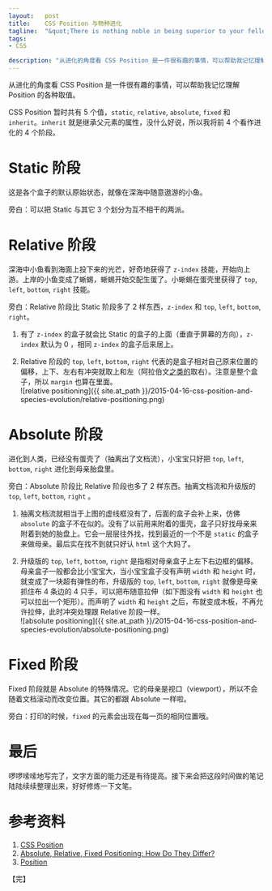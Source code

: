 ```yaml
--- 
layout:   post
title:    CSS Position 与物种进化
tagline:  "&quot;There is nothing noble in being superior to your fellow man; true nobility is being superior to your former self.&quot; — Ernest Hemingway"
tags: 
- CSS

description: "从进化的角度看 CSS Position 是一件很有趣的事情，可以帮助我记忆理解 Position 的各种取值。"
---
```


从进化的角度看 CSS Position 是一件很有趣的事情，可以帮助我记忆理解 Position 的各种取值。

CSS Position 暂时共有 5 个值，`static`, `relative`, `absolute`, `fixed` 和 `inherit`。`inherit` 就是继承父元素的属性，没什么好说，所以我将前 4 个看作进化的 4 个阶段。

Static 阶段
===========

这是各个盒子的默认原始状态，就像在深海中随意遨游的小鱼。

旁白：可以把 Static 与其它 3 个划分为互不相干的两派。

Relative 阶段
=============

深海中小鱼看到海面上投下来的光芒，好奇地获得了 `z-index` 技能，开始向上游。上岸的小鱼变成了蜥蜴，蜥蜴开始交配生蛋了。小蜥蜴在蛋壳里获得了 `top`, `left`, `bottom`, `right` 技能。

旁白：Relative 阶段比 Static 阶段多了 2 样东西，`z-index` 和 `top`, `left`, `bottom`, `right`。

1. 有了 `z-index` 的盒子就会比 Static 的盒子的上面（垂直于屏幕的方向），`z-index` 默认为 0 ，相同 `z-index` 的盒子后来居上。

2. Relative 阶段的 `top`, `left`, `bottom`, `right` 代表的是盒子相对自己原来位置的偏移，上下、左右有冲突就取上和左（阿拉伯文[之类的](https://developer.mozilla.org/en-US/docs/Web/CSS/direction)取右）。注意是整个盒子，所以 `margin` 也算在里面。  
   ![relative positioning]({{ site.at_path }}/2015-04-16-css-position-and-species-evolution/relative-positioning.png)

Absolute 阶段
=============

进化到人类，已经没有蛋壳了（抽离出了文档流），小宝宝只好把 `top`, `left`, `bottom`, `right` 进化到母亲胎盘里。

旁白：Absolute 阶段比 Relative 阶段也多了 2 样东西。抽离文档流和升级版的 `top`, `left`, `bottom`, `right` 。

1. 抽离文档流就相当于上图的虚线框没有了，后面的盒子会补上来，仿佛 `absolute` 的盒子不在似的。没有了以前用来附着的蛋壳，盒子只好找母亲来附着到她的胎盘上。它会一层层往外找，找到最近的一个不是 `static` 的盒子来做母亲。最后实在找不到就只好认 `html` 这个大妈了。

2. 升级版的 `top`, `left`, `bottom`, `right` 是指相对母亲盒子上左下右边框的偏移。母亲盒子一般都会比小宝宝大，当小宝宝盒子没有声明 `width` 和 `height` 时，就变成了一块超有弹性的布，升级版的 `top`, `left`, `bottom`, `right` 就像是母亲抓住布 4 条边的 4 只手，可以把布随意拉伸（如下图没有 `width` 和 `height` 也可以拉出一个矩形）。而声明了 `width` 和 `height` 之后，布就变成木板，不再允许拉伸，此时冲突处理跟 Relative 阶段一样。  
   ![absolute positioning]({{ site.at_path }}/2015-04-16-css-position-and-species-evolution/absolute-positioning.png)


Fixed 阶段
==========

Fixed 阶段就是 Absolute 的特殊情况。它的母亲是视口（viewport），所以不会随着文档滚动而改变位置。其它的都跟 Absolute 一样啦。

旁白：打印的时候，`fixed` 的元素会出现在每一页的相同位置哦。

最后
====

啰啰嗦嗦地写完了，文字方面的能力还是有待提高。接下来会把这段时间做的笔记陆陆续续整理出来，好好修炼一下文笔。

参考资料
========

1. [CSS Position](https://developer.mozilla.org/en-US/docs/Web/CSS/position)
1. [Absolute, Relative, Fixed Positioning: How Do They Differ?](https://css-tricks.com/absolute-relative-fixed-positioining-how-do-they-differ/)
1. [Position](https://css-tricks.com/almanac/properties/p/position/)

【完】
